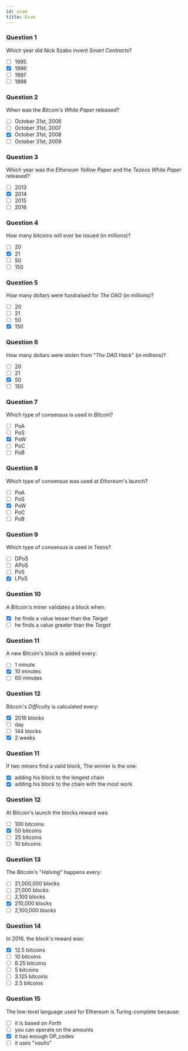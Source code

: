 ```yaml
---
id: exam
title: Exam
---
```


### Question 1
Which year did Nick Szabo invent *Smart Contracts*?

- [ ] 1995
- [x] 1996
- [ ] 1997
- [ ] 1998

### Question 2
When was the *Bitcoin's White Paper* released?

- [ ] October 31st, 2006
- [ ] October 31st, 2007
- [x] October 31st, 2008
- [ ] October 31st, 2009

### Question 3
Which year was the *Ethereum Yellow Paper* and the *Tezeos White Paper* released?

- [ ] 2013
- [x] 2014
- [ ] 2015
- [ ] 2016

### Question 4
How many bitcoins will ever be issued (in millions)?

- [ ] 20
- [x] 21
- [ ] 50
- [ ] 150

### Question 5
How many dollars were fundraised for *The DAO* (in millions)?

- [ ] 20
- [ ] 21
- [ ] 50
- [x] 150

### Question 6
How many dollars were stolen from "*The DAO Hack*" (in millions)?

- [ ] 20
- [ ] 21
- [x] 50
- [ ] 150

### Question 7
Which type of consensus is used in *Bitcoin*?

- [ ] PoA
- [ ] PoS
- [x] PoW
- [ ] PoC
- [ ] PoB

### Question 8
Which type of consensus was used at *Ethereum*'s launch?

- [ ] PoA
- [ ] PoS
- [x] PoW
- [ ] PoC
- [ ] PoB

### Question 9
Which type of consensus is used in Tezos?

- [ ] DPoS
- [ ] APoS
- [ ] PoS
- [x] LPoS

### Question 10
A Bitcoin's miner validates a block when:

- [x] he finds a value lesser than the *Target*
- [ ] he finds a value greater than the *Target*

### Question 11
A new Bitcoin's block is added every:

- [ ] 1 minute
- [x] 10 minutes
- [ ] 60 minutes

### Question 12
Bitcoin's *Difficulty* is calculated every:

- [x] 2016 blocks
- [ ] day
- [ ] 144 blocks
- [x] 2 weeks

### Question 11
If two miners find a valid block, The winner is the one:

- [x] adding his block to the longest chain
- [x] adding his block to the chain with the most work

### Question 12
At Bitcoin's launch the blocks reward was:

- [ ] 100 bitcoins
- [x] 50 bitcoins
- [ ] 25 bitcoins
- [ ] 10 bitcoins

### Question 13
The Bitcoin's "*Halving*" happens every:

- [ ] 21,000,000 blocks
- [ ] 21,000 blocks
- [ ] 2,100 blocks
- [x] 210,000 blocks
- [ ] 2,100,000 blocks

### Question 14
In 2016, the block's reward was:

- [x] 12.5 bitcoins
- [ ] 10 bitcoins
- [ ] 6.25 bitcoins
- [ ] 5 bitcoins
- [ ] 3.125 bitcoins
- [ ] 2.5 bitcoins

### Question 15
The low-level language used for Ethereum is Turing-complete because:

- [ ] it is based on *Forth*
- [ ] you can operate on the amounts
- [x] it has enough OP_codes
- [ ] it uses "*vaults*"
